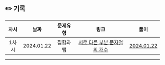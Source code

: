 ## ✏️ 기록   

| 차시 |    날짜    | 문제유형 | 링크 | 풀이 |
|:----:|:---------:|:----:|:-----:|:----:|
| 1차시 | 2024.01.22 |  집합과 맵  |  <a href="https://www.acmicpc.net/problem/11478">서로 다른 부분 문자열의 개수</a>  | <a href="">2024.01.22</a> |
---
